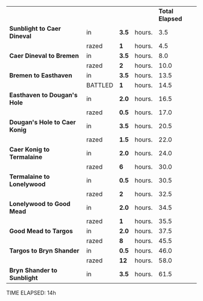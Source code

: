 

|   |   |   |   |   |
|---|---|---|---|---|
|||||**Total Elapsed**|
|**Sunblight to Caer Dineval**|in|**3.5**|hours.|3.5|
||razed|**1**|hours.|4.5|
|**Caer Dineval to Bremen**|in|**3.5**|hours.|8.0|
||razed|**2**|hours.|10.0|
|**Bremen to Easthaven**|in|**3.5**|hours.|13.5|
||BATTLED|**1**|hours.|14.5|
|**Easthaven to Dougan's Hole**|in|**2.0**|hours.|16.5|
||razed|**0.5**|hours.|17.0|
|**Dougan's Hole to Caer Konig**|in|**3.5**|hours.|20.5|
||razed|**1.5**|hours.|22.0|
|**Caer Konig to Termalaine**|in|**2.0**|hours.|24.0|
||razed|**6**|hours.|30.0|
|**Termalaine to Lonelywood**|in|**0.5**|hours.|30.5|
||razed|**2**|hours.|32.5|
|**Lonelywood to Good Mead**|in|**2.0**|hours.|34.5|
||razed|**1**|hours.|35.5|
|**Good Mead to Targos**|in|**2.0**|hours.|37.5|
||razed|**8**|hours.|45.5|
|**Targos to Bryn Shander**|in|**0.5**|hours.|46.0|
||razed|**12**|hours.|58.0|
|**Bryn Shander to Sunblight**|in|**3.5**|hours.|61.5|

TIME ELAPSED: 14h
